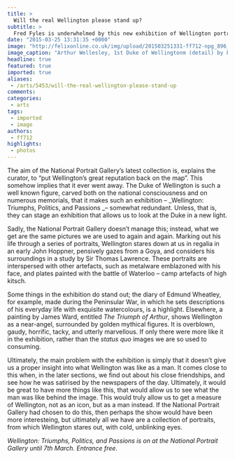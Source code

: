 ```yaml
---
title: >
  Will the real Wellington please stand up?
subtitle: >
  Fred Fyles is underwhelmed by this new exhibition of Wellington portraits
date: "2015-03-25 13:31:35 +0000"
image: "http://felixonline.co.uk/img/upload/201503251331-ff712-npg_896_1340_arthurwellesle.jpg"
image_caption: "Arthur Wellesley, 1st Duke of Wellingtonm (detail) by Francisco de Goya, 1812-14 "
headline: true
featured: true
imported: true
aliases:
 - /arts/5453/will-the-real-wellington-please-stand-up
comments:
categories:
 - arts
tags:
 - imported
 - image
authors:
 - ff712
highlights:
 - photos
---
```


The aim of the National Portrait Gallery’s latest collection is, explains the curator, to “put Wellington’s great reputation back on the map”. This somehow implies that it ever went away. The Duke of Wellington is such a well known figure, carved both on the national consciousness and on numerous memorials, that it makes such an exhibition – _Wellington: Triumphs, Politics, and Passions _– somewhat redundant. Unless, that is, they can stage an exhibition that allows us to look at the Duke in a new light.

Sadly, the National Portrait Gallery doesn’t manage this; instead, what we get are the same pictures we are used to again and again. Marking out his life through a series of portraits, Wellington stares down at us in regalia in an early John Hoppner, pensively gazes from a Goya, and considers his surroundings in a study by Sir Thomas Lawrence. These portraits are interspersed with other artefacts, such as metalware emblazoned with his face, and plates painted with the battle of Waterloo – camp artefacts of high kitsch.

Some things in the exhibition do stand out; the diary of Edmund Wheatley, for example, made during the Peninsular War, in which he sets descriptions of his everyday life with exquisite watercolours, is a highlight. Elsewhere, a painting by James Ward, entitled _The Triumph of Arthur_, shows Wellington as a near-angel, surrounded by golden mythical figures. It is overblown, gaudy, horrific, tacky, and utterly marvellous. If only there were more like it in the exhibition, rather than the _status quo_ images we are so used to consuming.

Ultimately, the main problem with the exhibition is simply that it doesn’t give us a proper insight into what Wellington was like as a man. It comes close to this when, in the later sections, we find out about his close friendships, and see how he was satirised by the newspapers of the day. Ultimately, it would be great to have more things like this, that would allow us to see what the man was like behind the image. This would truly allow us to get a measure of Wellington, not as an icon, but as a man instead. If the National Portrait Gallery had chosen to do this, then perhaps the show would have been more interesteing, but ultimately all we have are a collection of portraits, from which Wellington stares out, with cold, unblinking eyes.

_Wellington: Triumphs, Politics, and Passions is on at the National Portrait Gallery until 7th March. Entrance free._
